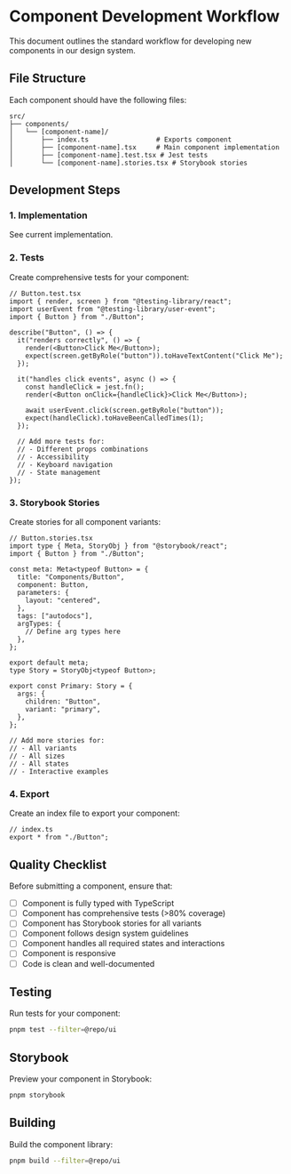 # Component Development Workflow

This document outlines the standard workflow for developing new components in our design system.

## File Structure

Each component should have the following files:

```
src/
├── components/
│   └── [component-name]/
│       ├── index.ts                 # Exports component
│       ├── [component-name].tsx     # Main component implementation
│       ├── [component-name].test.tsx # Jest tests
│       └── [component-name].stories.tsx # Storybook stories
```

## Development Steps

### 1. Implementation

See current implementation.

### 2. Tests

Create comprehensive tests for your component:

```tsx
// Button.test.tsx
import { render, screen } from "@testing-library/react";
import userEvent from "@testing-library/user-event";
import { Button } from "./Button";

describe("Button", () => {
  it("renders correctly", () => {
    render(<Button>Click Me</Button>);
    expect(screen.getByRole("button")).toHaveTextContent("Click Me");
  });

  it("handles click events", async () => {
    const handleClick = jest.fn();
    render(<Button onClick={handleClick}>Click Me</Button>);

    await userEvent.click(screen.getByRole("button"));
    expect(handleClick).toHaveBeenCalledTimes(1);
  });

  // Add more tests for:
  // - Different props combinations
  // - Accessibility
  // - Keyboard navigation
  // - State management
});
```

### 3. Storybook Stories

Create stories for all component variants:

```tsx
// Button.stories.tsx
import type { Meta, StoryObj } from "@storybook/react";
import { Button } from "./Button";

const meta: Meta<typeof Button> = {
  title: "Components/Button",
  component: Button,
  parameters: {
    layout: "centered",
  },
  tags: ["autodocs"],
  argTypes: {
    // Define arg types here
  },
};

export default meta;
type Story = StoryObj<typeof Button>;

export const Primary: Story = {
  args: {
    children: "Button",
    variant: "primary",
  },
};

// Add more stories for:
// - All variants
// - All sizes
// - All states
// - Interactive examples
```

### 4. Export

Create an index file to export your component:

```tsx
// index.ts
export * from "./Button";
```

## Quality Checklist

Before submitting a component, ensure that:

- [ ] Component is fully typed with TypeScript
- [ ] Component has comprehensive tests (>80% coverage)
- [ ] Component has Storybook stories for all variants
- [ ] Component follows design system guidelines
- [ ] Component handles all required states and interactions
- [ ] Component is responsive
- [ ] Code is clean and well-documented

## Testing

Run tests for your component:

```bash
pnpm test --filter=@repo/ui
```

## Storybook

Preview your component in Storybook:

```bash
pnpm storybook
```

## Building

Build the component library:

```bash
pnpm build --filter=@repo/ui
```
